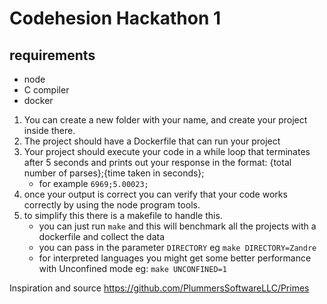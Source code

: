 # Codehesion Hackathon 1

## requirements
- node
- C compiler
- docker

1. You can create a new folder with your name, and create your project inside there.
1. The project should have a Dockerfile that can run your project
1. Your project should execute your code in a while loop that terminates after 5 seconds and prints out your response in the format: {total number of parses};{time taken in seconds};
    -   for example `6969;5.00023;`
1. once your output is correct you can verify that your code works correctly by using the node program tools.
1. to simplify this there is a makefile to handle this.
    - you can just run `make` and this will benchmark all the projects with a dockerfile and collect the data
    - you can pass in the parameter `DIRECTORY` eg `make DIRECTORY=Zandre`
    - for interpreted languages you might get some better performance with Unconfined mode eg: `make UNCONFINED=1`


Inspiration and source
https://github.com/PlummersSoftwareLLC/Primes